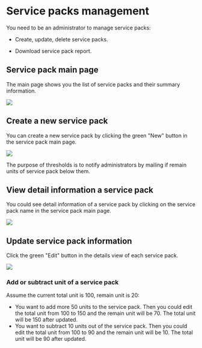 # Service packs management

You need to be an administrator to manage service packs:

- Create, update, delete service packs.

- Download service pack report.

## Service pack main page

The main page shows you the list of service packs and their summary information.

![](https://i.imgur.com/XVDBUcJ.png)

## Create a new service pack

You can create a new service pack by clicking the green "New" button in the service pack main page.

![](https://i.imgur.com/D6XnCJQ.png)

The purpose of thresholds is to notify administrators by mailing if remain units of service pack below them.

## View detail information a service pack

You could see detail information of a service pack by clicking on the service pack name in the service pack main page.

![](https://i.imgur.com/6Ughr0P.png)

## Update service pack information

Click the green "Edit" button in the details view of each service pack.

![](https://i.imgur.com/pOVF3VL.png)

### Add or subtract unit of a service pack

Assume the current total unit is 100, remain unit is 20:
- You want to add more 50 units to the service pack. Then you could edit the total unit from 100 to 150 and the remain unit will be 70. The total unit will be 150 after updated.
- You want to subtract 10 units out of the service pack. Then you could edit the total unit from 100 to 90 and the remain unit will be 10. The total unit will be 90 after updated.